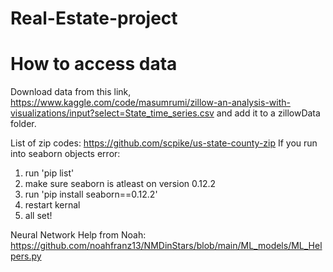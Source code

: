 # Real-Estate-project
# How to access data

Download data from this link,
https://www.kaggle.com/code/masumrumi/zillow-an-analysis-with-visualizations/input?select=State_time_series.csv
and add it to a zillowData folder.

List of zip codes:
https://github.com/scpike/us-state-county-zip 
If you run into seaborn objects error:
1. run 'pip list'
2. make sure seaborn is atleast on version 0.12.2
3. run 'pip install seaborn==0.12.2'
4. restart kernal
5. all set!

Neural Network Help from Noah: https://github.com/noahfranz13/NMDinStars/blob/main/ML_models/ML_Helpers.py 